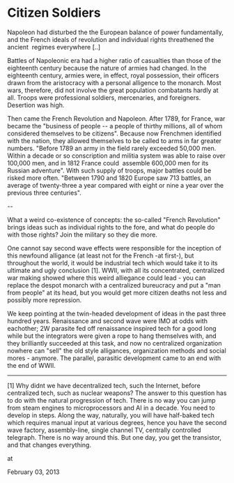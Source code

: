 # Citizen Soldiers
Napoleon had disturbed the the European balance of power fundamentally, and the French ideals of revolution and individual rights threathened the ancient  regimes everywhere [..]

Battles of Napoleonic era had a higher ratio of casualties than those of the eighteenth century because the nature of armies had changed. In the eighteenth century, armies were, in effect, royal possession, their officers drawn from the aristocracy with a personal alligence to the monarch. Most wars, therefore, did not involve the great population combatants hardly at all. Troops were professional soldiers, mercenaries, and foreigners. Desertion was high.

Then came the French Revolution and Napoleon. After 1789, for France, war became the "business of people -- a people of thirthy millions, all of whom considered themselves to be citizens". Because now Frenchmen identified with the nation, they allowed themselves to be called to arms in far greater numbers. "Before 1789 an army in the field rarely exceeded 50,000 men. Within a decade or so conscription and militia system was able to raise over 100,000 men, and in 1812 France could  assemble 600,000 men for its Russian adventure". With such supply of troops, major battles could be risked more often. "Between 1790 and 1820 Europe saw 713 battles, an average of twenty-three a year compared with eight or nine a year over the previous three centuries".

--

What a weird co-existence of concepts: the so-called "French Revolution" brings ideas such as individual rights to the fore, and what do people do with those rights? Join the military so they die more.

One cannot say  second wave effects were responsible for the inception of this newfound alligance (at least not for the French -at first-), but throughout the world, it would be  industrial tech which would take it to its ultimate and ugly conclusion [1]. WWII, with all its concentrated, centralized war making showed where this weird alliegance could lead - you can replace the despot monarch with a centralized bureucracy and put a "man from people" at its head, but you would get more citizen deaths not less and possibly more repression. 

We keep pointing at the twin-headed development of ideas in the past three hundred years. Renaissance and second wave were IMO  at odds with eachother;  2W parasite fed off renaissance inspired tech for a good long while but the integrators were given a rope to hang themselves with, and they brilliantly succeeded at this task, and now no centralized organization nowhere can "sell" the old style alligances, organization methods and social mores - anymore. The parallel, parasitic development came to an end with the end of WWII.

--- 

[1] Why didnt we have decentralized tech, such the Internet, before centralized tech, such as nuclear weapons? The answer to this question has to do with the natural progression of tech. There is no way you can jump from steam engines to microprocessors and AI in a decade. You need to develop in steps. Along the way, naturally, you will have half-baked tech which requires manual input at various degrees, hence you have the second wave factory, assembly-line, single channel TV, centrally controlled telegraph. There is no way around this. But one day, you get the transistor, and that changes everything.







at

February 03, 2013















